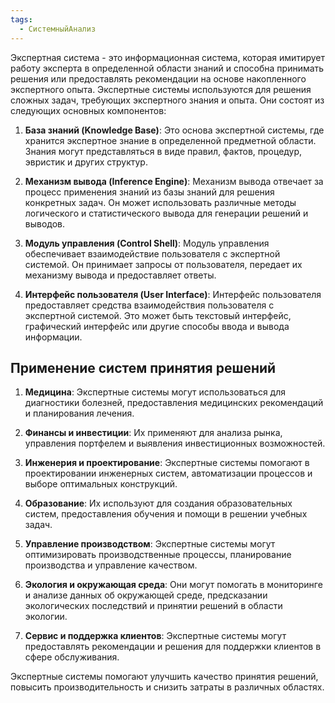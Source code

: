 ```yaml
---
tags:
  - СистемныйАнализ
---
```

Экспертная система - это информационная система, которая имитирует работу эксперта в определенной области знаний и способна принимать решения или предоставлять рекомендации на основе накопленного экспертного опыта. Экспертные системы используются для решения сложных задач, требующих экспертного знания и опыта. Они состоят из следующих основных компонентов:

1. **База знаний (Knowledge Base)**: Это основа экспертной системы, где хранится экспертное знание в определенной предметной области. Знания могут представляться в виде правил, фактов, процедур, эвристик и других структур.
    
2. **Механизм вывода (Inference Engine)**: Механизм вывода отвечает за процесс применения знаний из базы знаний для решения конкретных задач. Он может использовать различные методы логического и статистического вывода для генерации решений и выводов.
    
3. **Модуль управления (Control Shell)**: Модуль управления обеспечивает взаимодействие пользователя с экспертной системой. Он принимает запросы от пользователя, передает их механизму вывода и предоставляет ответы.
    
4. **Интерфейс пользователя (User Interface)**: Интерфейс пользователя предоставляет средства взаимодействия пользователя с экспертной системой. Это может быть текстовый интерфейс, графический интерфейс или другие способы ввода и вывода информации.
    

## Применение систем принятия решений


1. **Медицина**: Экспертные системы могут использоваться для диагностики болезней, предоставления медицинских рекомендаций и планирования лечения.
    
2. **Финансы и инвестиции**: Их применяют для анализа рынка, управления портфелем и выявления инвестиционных возможностей.
    
3. **Инженерия и проектирование**: Экспертные системы помогают в проектировании инженерных систем, автоматизации процессов и выборе оптимальных конструкций.
    
4. **Образование**: Их используют для создания образовательных систем, предоставления обучения и помощи в решении учебных задач.
    
5. **Управление производством**: Экспертные системы могут оптимизировать производственные процессы, планирование производства и управление качеством.
    
6. **Экология и окружающая среда**: Они могут помогать в мониторинге и анализе данных об окружающей среде, предсказании экологических последствий и принятии решений в области экологии.
    
7. **Сервис и поддержка клиентов**: Экспертные системы могут предоставлять рекомендации и решения для поддержки клиентов в сфере обслуживания.
    

Экспертные системы помогают улучшить качество принятия решений, повысить производительность и снизить затраты в различных областях.